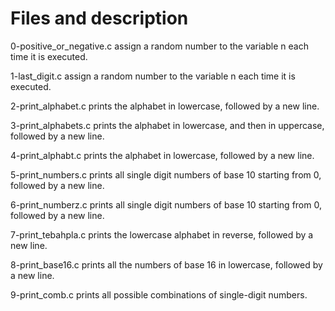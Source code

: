 # Files and description

0-positive_or_negative.c  assign a random number to the variable n each time it is executed.

1-last_digit.c assign a random number to the variable n each time it is executed.

2-print_alphabet.c   prints the alphabet in lowercase, followed by a new line.

3-print_alphabets.c  prints the alphabet in lowercase, and then in uppercase, followed by a new line.

4-print_alphabt.c  prints the alphabet in lowercase, followed by a new line.

5-print_numbers.c  prints all single digit numbers of base 10 starting from 0, followed by a new line.

6-print_numberz.c  prints all single digit numbers of base 10 starting from 0, followed by a new line.

7-print_tebahpla.c prints the lowercase alphabet in reverse, followed by a new line.

8-print_base16.c   prints all the numbers of base 16 in lowercase, followed by a new line.

9-print_comb.c prints all possible combinations of single-digit numbers.
                 
